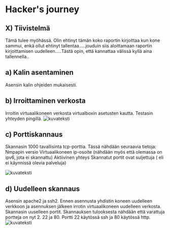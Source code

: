 # Hacker's journey

## X) Tiivistelmä
Tämä tulee myöhässä. Olin ehtinyt tämän koko raportin kirjoittaa kun kone sammui, enkä ollut ehtinyt tallentaa.....jouduin siis aloittamaan raportin kirjoittamisen uudelleen.....Tästä opin, että kannattaa välissä kyllä aina tallennella..

## a) Kalin asentaminen
Asensin kalin ohjeiden mukaisesti.

## b) Irroittaminen verkosta
Irroitin virtuaalikoneen verkosta virtualboxin asetusten kautta.
Testasin yhteyden pingillä.
![kuvateksti]()

## c) Porttiskannaus
Skannasin 1000 tavallisinta tcp-porttia.
Tässä nähdään seuraavia tietoja: 
Nmpapin versio
Virtuaalikoneen ip-osoite (nähdään myös että olemassa on ipv6, jota ei skannattu) 
Aktiivinen yhteys
Skannatut portit ovat suljettuja ( eli ei käynnissä olevia palveluja)

![kuvateksti]()

## d) Uudelleen skannaus
Asensin apache2 ja ssh2. 
Ennen asennusta yhdistin koneen uudelleen verkkoon ja asennuksen jälkeen irrotin virtuaalikoneen uudelleen verkosta. 
Skannasin uuselleen portit. 
Skannauksen tulooksesta nähdään että varattuja portteja on nyt 2. 22 ja 80. Portti 22 käytössä ssh ja 80 käytössä http. 
![kuvateksti]()
